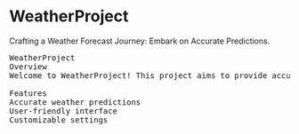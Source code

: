 # WeatherProject
Crafting a Weather Forecast Journey: Embark on Accurate Predictions.
<pre>
WeatherProject
Overview
Welcome to WeatherProject! This project aims to provide accurate weather forecasts using cutting-edge technology and data analysis.

Features
Accurate weather predictions
User-friendly interface
Customizable settings</pre>
